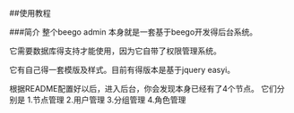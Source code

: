 ##使用教程

###简介
整个beego admin 本身就是一套基于beego开发得后台系统。

它需要数据库得支持才能使用，因为它自带了权限管理系统。

它有自己得一套模版及样式。目前有得版本是基于jquery easyi。

根据README配置好以后，进入后台，你会发现本身已经有了4个节点。
它们分别是
1.节点管理
2.用户管理
3.分组管理
4.角色管理



